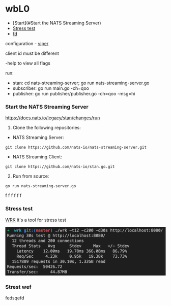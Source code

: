 # wbL0

* [Start](#Start the NATS Streaming Server)
* [Stress test](#Stress_test)
* [fd](#Strest_wef)

configuration - [viper](https://github.com/spf13/viper)

client id must be different

-help to view all flags

run:
* stan: cd nats-streaming-server; go run nats-streaming-server.go
* subscriber: go run main.go -ch=qoo
* publisher: go run publisher/publisher.go -ch=qoo -msg=hi

### Start the NATS Streaming Server
https://docs.nats.io/legacy/stan/changes/run

1. Clone the following repositories:
* NATS Streaming Server: 
```
git clone https://github.com/nats-io/nats-streaming-server.git
```
* NATS Streaming Client:
```
git clone https://github.com/nats-io/stan.go.git
```

2. Run from source:
```
go run nats-streaming-server.go
```

f
f
f
f
f
f


### Stress test
<a name="Stress_test"></a>
[WRK](https://github.com/wg/wrk) it's a tool for stress test


![wrk](wrk.png)

### Strest wef
fedsqefd
